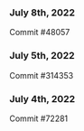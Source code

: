 ### July 8th, 2022

Commit #48057

### July 5th, 2022

Commit #314353


### July 4th, 2022

Commit #72281
